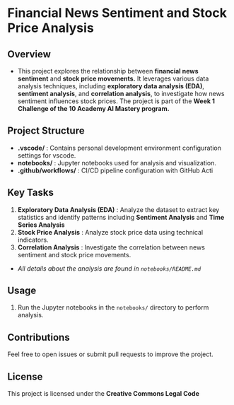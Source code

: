 # Financial News Sentiment and Stock Price Analysis

## Overview

- This project explores the relationship between **financial news sentiment** and **stock price movements.** It leverages various data analysis techniques, including **exploratory data analysis (EDA)**, **sentiment analysis**, and **correlation analysis**, to investigate how news sentiment influences stock prices. The project is part of the **Week 1 Challenge of the 10 Academy AI Mastery program.**

## Project Structure

* **.vscode/** : Contains personal development environment configuration settings for vscode.
* **notebooks/** : Jupyter notebooks used for analysis and visualization.
* **.github/workflows/** : CI/CD pipeline configuration with GitHub Acti

## Key Tasks

1. **Exploratory Data Analysis (EDA)** : Analyze the dataset to extract key statistics and identify patterns including **Sentiment Analysis** and **Time Series Analysis**
2. **Stock Price Analysis** : Analyze stock price data using technical indicators.
3. **Correlation Analysis** : Investigate the correlation between news sentiment and stock price movements.

- *All details about the analysis are found in `notebooks/README.md`*

## Usage

1. Run the Jupyter notebooks in the `notebooks/` directory to perform analysis.

## Contributions

Feel free to open issues or submit pull requests to improve the project.

## License

This project is licensed under the **Creative Commons Legal Code**
